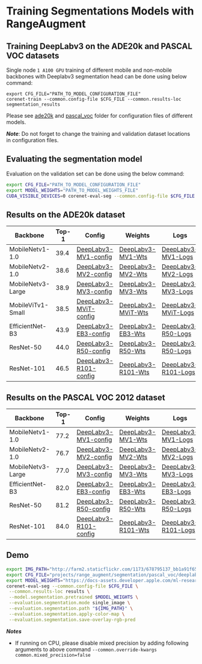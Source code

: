 # Training Segmentations Models with RangeAugment

## Training DeepLabv3 on the ADE20k and PASCAL VOC datasets

Single node `1 A100 GPU` training of different mobile and non-mobile backbones with Deeplabv3 segmentation head 
can be done using below command:

``` 
export CFG_FILE="PATH_TO_MODEL_CONFIGURATION_FILE"
corenet-train --common.config-file $CFG_FILE --common.results-loc segmentation_results
```

Please see [ade20k](./segmentation/ade20k) and [pascal_voc](./segmentation/pascal_voc) folder for configuration files of different models.

***Note***: Do not forget to change the training and validation dataset locations in configuration files.

## Evaluating the segmentation model

Evaluation on the validation set can be done using the below command:

```bash
export CFG_FILE="PATH_TO_MODEL_CONFIGURATION_FILE"
export MODEL_WEIGHTS="PATH_TO_MODEL_WEIGHTS_FILE"
CUDA_VISIBLE_DEVICES=0 corenet-eval-seg --common.config-file $CFG_FILE --common.results-loc seg_results --model.segmentation.pretrained $MODEL_WEIGHTS
```

## Results on the ADE20k dataset

| Backbone             | Top-1 | Config                                                                     | Weights                                                                                                                     | Logs                                                                                                                               |
|----------------------|-------|----------------------------------------------------------------------------|-----------------------------------------------------------------------------------------------------------------------------|------------------------------------------------------------------------------------------------------------------------------------|
| MobileNetv1-1.0      | 39.4  | [DeepLabv3-MV1-config](segmentation/ade20k/deeplabv3_mobilenet_v1.yaml)    | [DeepLabv3-MV1-Wts](https://docs-assets.developer.apple.com/ml-research/models/cvnets-v2/examples/range_augment/segmentation/ade20k/deeplabv3_mobilenet_v1.pt)    | [DeepLabv3-MV1-Logs](https://docs-assets.developer.apple.com/ml-research/models/cvnets-v2/examples/range_augment/segmentation/ade20k/deeplabv3_mobilenet_v1_logs.txt)    |
| MobileNetv2-1.0      | 38.6  | [DeepLabv3-MV2-config](segmentation/ade20k/deeplabv3_mobilenet_v2.yaml)    | [DeepLabv3-MV2-Wts](https://docs-assets.developer.apple.com/ml-research/models/cvnets-v2/examples/range_augment/segmentation/ade20k/deeplabv3_mobilenet_v2.pt)    | [DeepLabv3-MV2-Logs](https://docs-assets.developer.apple.com/ml-research/models/cvnets-v2/examples/range_augment/segmentation/ade20k/deeplabv3_mobilenet_v2_logs.txt)    |
| MobileNetv3-Large    | 38.9  | [DeepLabv3-MV3-config](segmentation/ade20k/deeplabv3_mobilenet_v3.yaml)    | [DeepLabv3-MV3-Wts](https://docs-assets.developer.apple.com/ml-research/models/cvnets-v2/examples/range_augment/segmentation/ade20k/deeplabv3_mobilenet_v3.pt)    | [DeepLabv3-MV3-Logs](https://docs-assets.developer.apple.com/ml-research/models/cvnets-v2/examples/range_augment/segmentation/ade20k/deeplabv3_mobilenet_v3_logs.txt)    |
| MobileViTv1-Small    | 38.5  | [DeepLabv3-MViT-config](segmentation/ade20k/deeplabv3_mobilevit.yaml)      | [DeepLabv3-MViT-Wts](https://docs-assets.developer.apple.com/ml-research/models/cvnets-v2/examples/range_augment/segmentation/ade20k/deeplabv3_mobilevit.pt)      | [DeepLabv3-MViT-Logs](https://docs-assets.developer.apple.com/ml-research/models/cvnets-v2/examples/range_augment/segmentation/ade20k/deeplabv3_mobilevit_logs.txt)      |
| EfficientNet-B3      | 43.9  | [DeepLabv3-EB3-config](segmentation/ade20k/deeplabv3_efficientnet_b3.yaml) | [DeepLabv3-EB3-Wts](https://docs-assets.developer.apple.com/ml-research/models/cvnets-v2/examples/range_augment/segmentation/ade20k/deeplabv3_efficientnet_b3.pt) | [DeepLabv3-R50-Logs](https://docs-assets.developer.apple.com/ml-research/models/cvnets-v2/examples/range_augment/segmentation/ade20k/deeplabv3_efficientnet_b3_logs.txt) |
| ResNet-50            | 44.0  | [DeepLabv3-R50-config](segmentation/ade20k/deeplabv3_resnet_50.yaml)       | [DeepLabv3-R50-Wts](https://docs-assets.developer.apple.com/ml-research/models/cvnets-v2/examples/range_augment/segmentation/ade20k/deeplabv3_resnet_50.pt)       | [DeepLabv3-R50-Logs](https://docs-assets.developer.apple.com/ml-research/models/cvnets-v2/examples/range_augment/segmentation/ade20k/deeplabv3_resnet_50_logs.txt)       |
| ResNet-101           | 46.5  | [DeepLabv3-R101-config](segmentation/ade20k/deeplabv3_resnet_101.yaml)     | [DeepLabv3-R101-Wts](https://docs-assets.developer.apple.com/ml-research/models/cvnets-v2/examples/range_augment/segmentation/ade20k/deeplabv3_resnet_101.pt)     | [DeepLabv3-R101-Logs](https://docs-assets.developer.apple.com/ml-research/models/cvnets-v2/examples/range_augment/segmentation/ade20k/deeplabv3_resnet_101_logs.txt)     |


## Results on the PASCAL VOC 2012 dataset

| Backbone             | Top-1 | Config                                                                         | Weights                                                                                                                         | Logs                                                                                                                               |
|----------------------|-------|--------------------------------------------------------------------------------|---------------------------------------------------------------------------------------------------------------------------------|------------------------------------------------------------------------------------------------------------------------------------|
| MobileNetv1-1.0      | 77.2  | [DeepLabv3-MV1-config](segmentation/pascal_voc/deeplabv3_mobilenet_v1.yaml)    | [DeepLabv3-MV1-Wts](https://docs-assets.developer.apple.com/ml-research/models/cvnets-v2/examples/range_augment/segmentation/pascal_voc/deeplabv3_mobilenet_v1.pt)    | [DeepLabv3-MV1-Logs](https://docs-assets.developer.apple.com/ml-research/models/cvnets-v2/examples/range_augment/segmentation/pascal_voc/deeplabv3_mobilenet_v1_log.txt) |
| MobileNetv2-1.0      | 76.7  | [DeepLabv3-MV2-config](segmentation/pascal_voc/deeplabv3_mobilenet_v2.yaml)    | [DeepLabv3-MV2-Wts](https://docs-assets.developer.apple.com/ml-research/models/cvnets-v2/examples/range_augment/segmentation/pascal_voc/deeplabv3_mobilenet_v2.pt)    | [DeepLabv3-MV2-Logs](https://docs-assets.developer.apple.com/ml-research/models/cvnets-v2/examples/range_augment/segmentation/pascal_voc/deeplabv3_mobilenet_v2_log.txt) |
| MobileNetv3-Large    | 77.0  | [DeepLabv3-MV3-config](segmentation/pascal_voc/deeplabv3_mobilenet_v3.yaml)    | [DeepLabv3-MV3-Wts](https://docs-assets.developer.apple.com/ml-research/models/cvnets-v2/examples/range_augment/segmentation/pascal_voc/deeplabv3_mobilenet_v3.pt)    | [DeepLabv3-MV3-Logs](https://docs-assets.developer.apple.com/ml-research/models/cvnets-v2/examples/range_augment/segmentation/pascal_voc/deeplabv3_mobilenet_v3_log.txt) |
| EfficientNet-B3      | 82.0  | [DeepLabv3-EB3-config](segmentation/pascal_voc/deeplabv3_efficientnet_b3.yaml) | [DeepLabv3-EB3-Wts](https://docs-assets.developer.apple.com/ml-research/models/cvnets-v2/examples/range_augment/segmentation/pascal_voc/deeplabv3_efficientnet_b3.pt) | [DeepLabv3-EB3-Logs](https://docs-assets.developer.apple.com/ml-research/models/cvnets-v2/examples/range_augment/segmentation/pascal_voc/deeplabv3_efficientnet_b3_log.txt) |
| ResNet-50            | 81.2  | [DeepLabv3-R50-config](segmentation/pascal_voc/deeplabv3_resnet_50.yaml)       | [DeepLabv3-R50-Wts](https://docs-assets.developer.apple.com/ml-research/models/cvnets-v2/examples/range_augment/segmentation/pascal_voc/deeplabv3_resnet_50.pt)       | [DeepLabv3-R50-Logs](https://docs-assets.developer.apple.com/ml-research/models/cvnets-v2/examples/range_augment/segmentation/pascal_voc/deeplabv3_resnet_50_logs.txt)   |
| ResNet-101           | 84.0  | [DeepLabv3-R101-config](segmentation/pascal_voc/deeplabv3_resnet_101.yaml)     | [DeepLabv3-R101-Wts](https://docs-assets.developer.apple.com/ml-research/models/cvnets-v2/examples/range_augment/segmentation/pascal_voc/deeplabv3_resnet_101.pt)     | [DeepLabv3-R101-Logs](https://docs-assets.developer.apple.com/ml-research/models/cvnets-v2/examples/range_augment/segmentation/pascal_voc/deeplabv3_resnet_101_logs.txt) |

 
## Demo

```bash
export IMG_PATH="http://farm2.staticflickr.com/1173/678795137_bb1a91f659_z.jpg"
export CFG_FILE="projects/range_augment/segmentation/pascal_voc/deeplabv3_resnet_50.yaml"
export MODEL_WEIGHTS="https://docs-assets.developer.apple.com/ml-research/models/cvnets-v2/examples/range_augment/segmentation/pascal_voc/deeplabv3_resnet_50.pt"
corenet-eval-seg --common.config-file $CFG_FILE \
 --common.results-loc results \
 --model.segmentation.pretrained $MODEL_WEIGHTS \
 --evaluation.segmentation.mode single_image \
 --evaluation.segmentation.path "${IMG_PATH}" \
 --evaluation.segmentation.apply-color-map \
 --evaluation.segmentation.save-overlay-rgb-pred
```

***Notes***
   * If running on CPU, please disable mixed precision by adding following arguments to above command `--common.override-kwargs common.mixed_precision=false`
